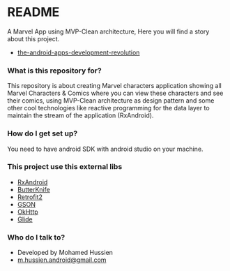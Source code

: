 # README #

A Marvel App using MVP-Clean architecture, Here you will find a story about this project. 
* [the-android-apps-development-revolution](https://medium.com/@Mohamed_Hussien/the-android-apps-development-revolution-4c82622a8606#.v6y35a7j6)

### What is this repository for? ###

This repository is about creating Marvel characters application showing all Marvel Characters & Comics where you can view these characters and see their comics, using  MVP-Clean architecture as design pattern and some other cool technologies like reactive programming for the data layer to maintain the stream of the application (RxAndroid).

### How do I get set up? ###

You need to have android SDK with android studio on your machine. 
### This project use this external libs ###

* [RxAndroid](https://github.com/ReactiveX)
* [ButterKnife](http://jakewharton.github.io/butterknife/)
* [Retrofit2](http://square.github.io/retrofit/)
* [GSON](https://github.com/google/gson)
* [OkHttp](http://square.github.io/okhttp/)
* [Glide](https://github.com/bumptech/glide)

### Who do I talk to? ###

* Developed by Mohamed Hussien
* m.hussien.android@gmail.com
